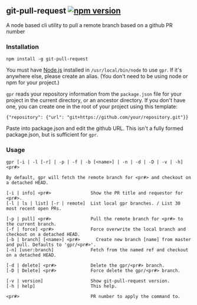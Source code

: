 ## git-pull-request [![npm version](https://badge.fury.io/js/git-pull-request.svg)](https://badge.fury.io/js/git-pull-request)

A node based cli utility to pull a remote branch based on a github PR number

### Installation

`npm install -g git-pull-request`

You must have [Node.js](https://nodejs.org) installed in `/usr/local/bin/node` to use `gpr`.
If it's anywhere else, please create an alias. (You don't need to be using node or npm for your project.)

`gpr` reads your repository information from the `package.json` file for your project in the current directory,
or an ancestor directory. If you don't have one, you can create one in the root of your project using this template:

```
{"repository": {"url": "git+https://github.com/your/repository.git"}}
```
Paste into package.json and edit the github URL. This isn't a fully formed package.json, but is sufficient for `gpr`.

### Usage

```
gpr [-i | -l [-r] | -p | -f | -b [<name>] | -n | -d | -D | -v | -h] <pr#>

By default, gpr will fetch the remote branch for <pr#> and checkout on a detached HEAD.

[-i | info] <pr#>               Show the PR title and requestor for <pr#>.
[-l | ls | list] [-r | remote]  List local gpr branches. / List 30 most recent open PRs.

[-p | pull] <pr#>               Pull the remote branch for <pr#> to the current branch.
[-f | force] <pr#>              Force overwrite the local branch and checkout on a detached HEAD.
[-b | branch] [<name>] <pr#>      Create new branch [name] from master and pull. Defaults to 'gpr/<pr#>'.
[-n] [user:branch]              Fetch from the named ref and checkout on a detached HEAD.

[-d | delete] <pr#>             Delete the gpr/<pr#> branch.
[-D | Delete] <pr#>             Force delete the gpr/<pr#> branch.

[-v | version]                  Show git-pull-request version.
[-h | help]                     This help.

<pr#>                           PR number to apply the command to. 
 ```
